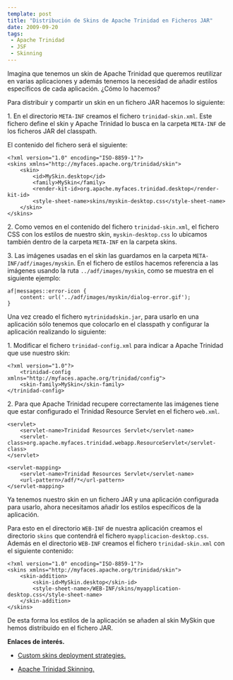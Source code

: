 ```yaml
---
template: post
title: "Distribución de Skins de Apache Trinidad en Ficheros JAR"
date: 2009-09-20
tags:
 - Apache Trinidad
 - JSF
 - Skinning
---
```


Imagina que tenemos un skin de Apache Trinidad que queremos reutilizar en varias aplicaciones y además tenemos la necesidad de añadir estilos específicos de cada aplicación. ¿Cómo lo hacemos?

Para distribuir y compartir un skin en un fichero JAR hacemos lo siguiente:

1\. En el directorio `META-INF` creamos el fichero `trinidad-skin.xml`. Este fichero define el skin y Apache Trinidad lo busca en la carpeta `META-INF` de los ficheros JAR del classpath.

El contenido del fichero será el siguiente:

	<?xml version="1.0" encoding="ISO-8859-1"?>
	<skins xmlns="http://myfaces.apache.org/trinidad/skin">
		<skin>
			<id>MySkin.desktop</id>
			<family>MySkin</family>
			<render-kit-id>org.apache.myfaces.trinidad.desktop</render-kit-id>
			<style-sheet-name>skins/myskin-desktop.css</style-sheet-name>
		</skin>
	</skins>

2\. Como vemos en el contenido del fichero `trinidad-skin.xml`, el fichero CSS con los estilos de nuestro skin, `myskin-desktop.css` lo ubicamos también dentro de la carpeta `META-INF` en la carpeta skins.

3\. Las imágenes usadas en el skin las guardamos en la carpeta `META-INF/adf/images/myskin`. En el fichero de estilos hacemos referencia a las imágenes usando la ruta `../adf/images/myskin`, como se muestra en el siguiente ejemplo:

	af|messages::error-icon {
		content: url('../adf/images/myskin/dialog-error.gif');
	}

Una vez creado el fichero `mytrinidadskin.jar`, para usarlo en una aplicación sólo tenemos que colocarlo en el classpath y configurar la aplicación realizando lo siguiente:

1\. Modificar el fichero `trinidad-config.xml` para indicar a Apache Trinidad que use nuestro skin:

	<?xml version="1.0"?>
		<trinidad-config xmlns="http://myfaces.apache.org/trinidad/config">
		<skin-family>MySkin</skin-family>
	</trinidad-config>

2\. Para que Apache Trinidad recupere correctamente las imágenes tiene que estar configurado el Trinidad Resource Servlet en el fichero `web.xml`.

	<servlet>
		<servlet-name>Trinidad Resources Servlet</servlet-name>
		<servlet-class>org.apache.myfaces.trinidad.webapp.ResourceServlet</servlet-class>
	</servlet>

	<servlet-mapping>
		<servlet-name>Trinidad Resources Servlet</servlet-name>
		<url-pattern>/adf/*</url-pattern>
	</servlet-mapping>

Ya tenemos nuestro skin en un fichero JAR y una aplicación configurada para usarlo, ahora necesitamos añadir los estilos específicos de la aplicación.

Para esto en el directorio `WEB-INF` de nuestra aplicación creamos el directorio `skins` que contendrá el fichero `myapplicacion-desktop.css`. Además en el directorio `WEB-INF` creamos el fichero `trinidad-skin.xml` con el siguiente contenido:

	<?xml version="1.0" encoding="ISO-8859-1"?>
	<skins xmlns="http://myfaces.apache.org/trinidad/skin">
		<skin-addition>
 			<skin-id>MySkin.desktop</skin-id>
			<style-sheet-name>/WEB-INF/skins/myapplication-desktop.css</style-sheet-name>
		</skin-addition>
	</skins>

De esta forma los estilos de la aplicación se añaden al skin MySkin que hemos distribuido en el fichero JAR.

**Enlaces de interés.**

* [Custom skins deployment strategies.](http://thepeninsulasedge.com/frank_nimphius/2008/02/06/custom-skins-deployment-strategies-for-myfaces-trinidad-and-adf-faces-rich-client/)

* [Apache Trinidad Skinning.](http://myfaces.apache.org/trinidad/devguide/skinning.html)
